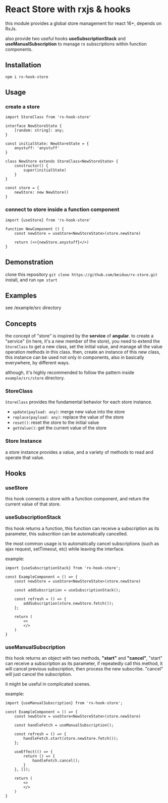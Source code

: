 # React Store with rxjs & hooks

this module provides a global store management for react 16+, depends on RxJs.

also provide two useful hooks **useSubscriptionStack** and **useManualSubscription** to manage rx subscriptions within function components.

## Installation

```npm i rx-hook-store```

## Usage

### create a store

    import StoreClass from 'rx-hook-store'

    interface NewStoreState {
        [random: string]: any;
    }

    const initialState: NewStoreState = {
        anystuff: 'anystuff'
    }

    class NewStore extends StoreClass<NewStoreState> {
        constructor() {
            super(initialState)
        }
    }

    const store = {
        newStore: new NewStore()
    }

### connect to store inside a function component

    import {useStore} from 'rx-hook-store'

    function NewComponent () {
        const newStore = useStore<NewStoreState>(store.newStore)

        return (<>{newStore.anystuff}</>)
    }


## Demonstration

clone this repository
```git clone https://github.com/beiduo/rx-store.git```
install, and run ```npm start```

## Examples

see /example/src directory

## Concepts

the concept of "store" is inspired by the **service** of **angular**. to create a "service" (in here, it's a new member of the store), you need to extend the ```StoreClass``` to get a new class, set the initial value, and manage all the value operation methods in this class. then, create an instance of this new class, this instance can be used not only in components, also in basically everywhere, by different ways.

although, it's highly recommended to follow the pattern inside ```example/src/store``` directory.

### StoreClass

```StoreClass``` provides the fundamental behavior for each store instance.

- ```update(payload: any)```: merge new value into the store
- ```replace(payload: any)```: replace the value of the store
- ```reset()```: reset the store to the initial value
- ```getValue()```: get the current value of the store

### Store Instance

a store instance provides a value, and a variety of methods to read and operate that value.

## Hooks

### useStore

this hook connects a store with a function component, and return the current value of that store.

### useSubscriptionStack

this hook returns a function, this function can receive a subscription as its parameter, this subscrition can be automatically cancelled.

the most common usage is to automatically cancel subscriptions (such as ajax request, setTimeout, etc) while leaving the interface.

example:

    import {useSubscriptionStack} from 'rx-hook-store';

    const ExampleComponent = () => {
        const newStore = useStore<NewStoreState>(store.newStore)

        const addSubscription = useSubscriptionStack();

        const refresh = () => {
            addSubscription(store.newStore.fetch());
        };

        return (
            <>
            </>
        )
    }

### useManualSubscription

this hook returns an object with two methods, **"start"** and **"cancel"**, "start" can receive a subscription as its parameter, if repeatedly call this method, it will cancel previous subscription, then process the new subscribe. "cancel" will just cancel the subscription.

it might be useful in complicated scenes.

example:

    import {useManualSubscription} from 'rx-hook-store';

    const ExampleComponent = () => {
        const newStore = useStore<NewStoreState>(store.newStore)

        const handleFetch = useManualSubscription();

        const refresh = () => {
            handleFetch.start(store.newStore.fetch());
        };

        useEffect(() => {
            return () => {
                handleFetch.cancel();
            }
        }, []);

        return (
            <>
            </>
        )
    }
